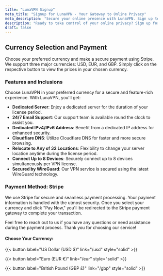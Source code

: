 ```yaml
---
title: "LunaVPN Signup"
meta_title: "Signup for LunaVPN - Your Gateway to Online Privacy"
meta_description: "Secure your online presence with LunaVPN. Sign up today and enjoy anonymous browsing, streaming, and more."
description: "Ready to take control of your online privacy? Sign up for LunaVPN and experience secure, anonymous browsing, streaming, and more. Join us today!"
draft: false
---
```


## Currency Selection and Payment

Choose your preferred currency and make a secure payment using Stripe. We support three major currencies: USD, EUR, and GBP. Simply click on the respective button to view the prices in your chosen currency.

### Features and Inclusions

Choose LunaVPN in your preferred currency for a secure and feature-rich experience. With LunaVPN, you'll get:

- **Dedicated Server**: Enjoy a dedicated server for the duration of your license period.
- **24/7 Email Support**: Our support team is available round the clock to assist you.
- **Dedicated IPv4/IPv6 Address**: Benefit from a dedicated IP address for enhanced security.
- **Cloudflare DNS**: Utilize Cloudflare DNS for faster and more secure browsing.
- **Relocate to Any of 32 Locations**: Flexibility to change your server location anytime during the license period.
- **Connect Up to 8 Devices**: Securely connect up to 8 devices simultaneously per VPN license.
- **Secured by WireGuard**: Our VPN service is secured using the latest WireGuard technology.

### Payment Method: Stripe

We use Stripe for secure and seamless payment processing. Your payment information is handled with the utmost security. Once you select your currency and click "Pay Now," you'll be redirected to the Stripe payment gateway to complete your transaction.

Feel free to reach out to us if you have any questions or need assistance during the payment process. Thank you for choosing our service!

#### Choose Your Currency:

{{< button label="US Dollar (USD $)" link="/usd" style="solid" >}}

{{< button label="Euro (EUR €)" link="/eur" style="solid" >}}

{{< button label="British Pound (GBP £)" link="/gbp" style="solid" >}}
